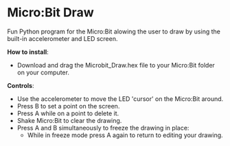 # Micro:Bit Draw

Fun Python program for the Micro:Bit alowing the user to draw by using the built-in accelerometer and LED screen.

**How to install**:
- Download and drag the Microbit_Draw.hex file to your Micro:Bit folder on your computer.

**Controls**:
- Use the accelerometer to move the LED 'cursor' on the Micro:Bit around.
- Press B to set a point on the screen.
- Press A while on a point to delete it.
- Shake Micro:Bit to clear the drawing.
- Press A and B simultaneously to freeze the drawing in place:
    * While in freeze mode press A again to return to editing your drawing.
